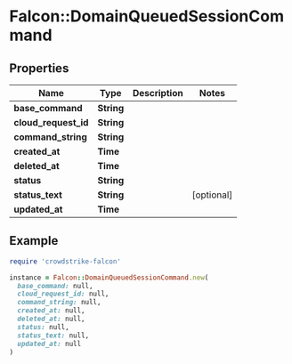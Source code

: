 # Falcon::DomainQueuedSessionCommand

## Properties

| Name | Type | Description | Notes |
| ---- | ---- | ----------- | ----- |
| **base_command** | **String** |  |  |
| **cloud_request_id** | **String** |  |  |
| **command_string** | **String** |  |  |
| **created_at** | **Time** |  |  |
| **deleted_at** | **Time** |  |  |
| **status** | **String** |  |  |
| **status_text** | **String** |  | [optional] |
| **updated_at** | **Time** |  |  |

## Example

```ruby
require 'crowdstrike-falcon'

instance = Falcon::DomainQueuedSessionCommand.new(
  base_command: null,
  cloud_request_id: null,
  command_string: null,
  created_at: null,
  deleted_at: null,
  status: null,
  status_text: null,
  updated_at: null
)
```


